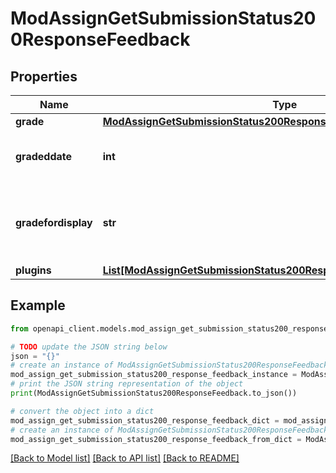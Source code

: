 # ModAssignGetSubmissionStatus200ResponseFeedback


## Properties

Name | Type | Description | Notes
------------ | ------------- | ------------- | -------------
**grade** | [**ModAssignGetSubmissionStatus200ResponseFeedbackGrade**](ModAssignGetSubmissionStatus200ResponseFeedbackGrade.md) |  | [optional] 
**gradeddate** | **int** | The date the user was graded. | [default to null]
**gradefordisplay** | **str** | Grade rendered into a format suitable for display. | [default to 'null']
**plugins** | [**List[ModAssignGetSubmissionStatus200ResponseFeedbackPluginsInner]**](ModAssignGetSubmissionStatus200ResponseFeedbackPluginsInner.md) |  | [optional] 

## Example

```python
from openapi_client.models.mod_assign_get_submission_status200_response_feedback import ModAssignGetSubmissionStatus200ResponseFeedback

# TODO update the JSON string below
json = "{}"
# create an instance of ModAssignGetSubmissionStatus200ResponseFeedback from a JSON string
mod_assign_get_submission_status200_response_feedback_instance = ModAssignGetSubmissionStatus200ResponseFeedback.from_json(json)
# print the JSON string representation of the object
print(ModAssignGetSubmissionStatus200ResponseFeedback.to_json())

# convert the object into a dict
mod_assign_get_submission_status200_response_feedback_dict = mod_assign_get_submission_status200_response_feedback_instance.to_dict()
# create an instance of ModAssignGetSubmissionStatus200ResponseFeedback from a dict
mod_assign_get_submission_status200_response_feedback_from_dict = ModAssignGetSubmissionStatus200ResponseFeedback.from_dict(mod_assign_get_submission_status200_response_feedback_dict)
```
[[Back to Model list]](../README.md#documentation-for-models) [[Back to API list]](../README.md#documentation-for-api-endpoints) [[Back to README]](../README.md)


